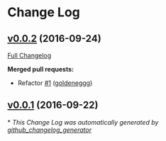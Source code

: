 # Change Log

## [v0.0.2](https://github.com/goldeneggg/lsec2/tree/v0.0.2) (2016-09-24)
[Full Changelog](https://github.com/goldeneggg/lsec2/compare/v0.0.1...v0.0.2)

**Merged pull requests:**

- Refactor [\#1](https://github.com/goldeneggg/lsec2/pull/1) ([goldeneggg](https://github.com/goldeneggg))

## [v0.0.1](https://github.com/goldeneggg/lsec2/tree/v0.0.1) (2016-09-22)


\* *This Change Log was automatically generated by [github_changelog_generator](https://github.com/skywinder/Github-Changelog-Generator)*